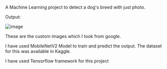 A Machine Learning project to detect a dog's breed with just photo.

Output:

![image](https://github.com/warriors8970/dog-vision/assets/127375627/8664d271-3031-468b-9608-398bd540402b)

These are the custom images which I took from google.

I have used MobileNetV2 Model to train and predict the output.
The dataset for this was available in Kaggle.

I have used Tensorflow framework for this project
